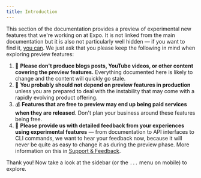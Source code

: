```yaml
---
title: Introduction
---
```


This section of the documentation provides a preview of experimental new features that we're working on at Expo. It is not linked from the main documentation but it is also not particularly well hidden &mdash; if you want to find it, [you can](https://github.com/expo/expo/blob/master/docs/pages/preview/introduction.md). We just ask that you please keep the following in mind when exploring preview features:

1. 🚫 **Please don't produce blogs posts, YouTube videos, or other content covering the preview features.** Everything documented here is likely to change and the content will quickly go stale.
2. 👀 **You probably should not depend on preview features in production** unless you are prepared to deal with the instability that may come with a rapidly evolving product offering.
3. 💰 **Features that are free to preview may end up being paid services when they are released**. Don't plan your business around these features being free.
4. 💌 **Please provide us with detailed feedback from your experiences using experimental features** &mdash; from documentation to API interfaces to CLI commands, we want to hear your feedback now, because it will never be quite as easy to change it as during the preview phase. More information on this in [Support & Feedback](/preview/support/).

Thank you! Now take a look at the sidebar (or the `...` menu on mobile) to explore.
